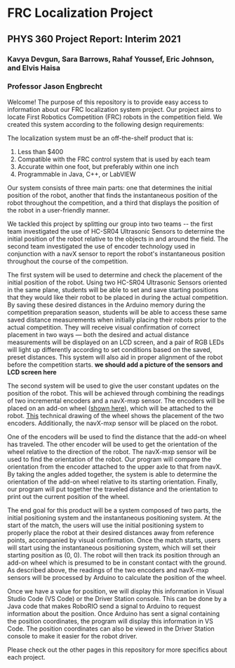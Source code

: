 # FRC Localization Project
## PHYS 360 Project Report: Interim 2021
### Kavya Devgun, Sara Barrows, Rahaf Youssef, Eric Johnson, and Elvis Haisa
### Professor Jason Engbrecht

Welcome! The purpose of this repository is to provide easy access to information about our FRC localization system project. Our project aims to locate First Robotics Competition (FRC) robots in the competition field. We created this system according to the following design requirements:

The localization system must be an off-the-shelf product that is:
1. Less than $400
2. Compatible with the FRC control system that is used by each team
3. Accurate within one foot, but preferably within one inch
4. Programmable in Java, C++, or LabVIEW

Our system consists of three main parts: one that determines the initial position of the robot, another that finds the instantaneous position of the robot throughout the competition, and a third that displays the position of the robot in a user-friendly manner.

We tackled this project by splitting our group into two teams -- the first team investigated the use of HC-SR04 Ultrasonic Sensors to determine the initial position of the robot relative to the objects in and around the field. The second team investigated the use of encoder technology used in conjunction with a navX sensor to report the robot's instantaneous position throughout the course of the competition. 

The first system will be used to determine and check the placement of the initial position of the robot. Using two HC-SR04 Ultrasonic Sensors oriented in the same plane, students will be able to set and save starting positions that they would like their robot to be placed in during the actual competition. By saving these desired distances in the Arduino memory during the competition preparation season, students will be able to access these same saved distance measurements when initially placing their robots prior to the actual competition. They will receive visual confirmation of correct placement in two ways — both the desired and actual distance measurements will be displayed on an LCD screen, and a pair of RGB LEDs will light up differently according to set conditions based on the saved, preset distances. This system will also aid in proper alignment of the robot before the competition starts. **we should add a picture of the sensors and LCD screen here**

The second system will be used to give the user constant updates on the position of the robot. This will be achieved through combining the readings of two incremental encoders and a navX-mxp sensor. The encoders will be placed on an add-on wheel ([shown here](https://i.imgur.com/NkYWwsZ.png)), which will be attached to the robot. [This](https://i.imgur.com/9mRG25O.png) technical drawing of the wheel shows the placement of the two encoders. Additionally, the navX-mxp sensor will be placed on the robot.

One of the encoders will be used to find the distance that the add-on wheel has traveled. The other encoder will be used to get the orientation of the wheel relative to the direction of the robot. The navX-mxp sensor will be used to find the orientation of the robot. Our program will compare the orientation from the encoder attached to the upper axle to that from navX. By taking the angles added together, the system is able to determine the orientation of the add-on wheel relative to its starting orientation. Finally, our program will put together the traveled distance and the orientation to print out the current position of the wheel.

The end goal for this product will be a system composed of two parts, the initial positioning system and the instantaneous positioning system. At the start of the match, the users will use the initial positioning system to properly place the robot at their desired distances away from reference points, accompanied by visual confirmation. Once the match starts, users will start using the instantaneous positioning system, which will set their starting position as (0, 0). The robot will then track its position through an add-on wheel which is presumed to be in constant contact with the ground. As described above, the readings of the two encoders and navX-mxp sensors will be processed by Arduino to calculate the position of the wheel. 

Once we have a value for position, we will display this information in Visual Studio Code (VS Code) or the Driver Station console. This can be done by a Java code that makes RoboRIO send a signal to Arduino to request information about the position. Once Arduino has sent a signal containing the position coordinates, the program will display this information in VS Code. The position coordinates can also be viewed in the Driver Station console to make it easier for the robot driver. 

Please check out the other pages in this repository for more specifics about each project.
